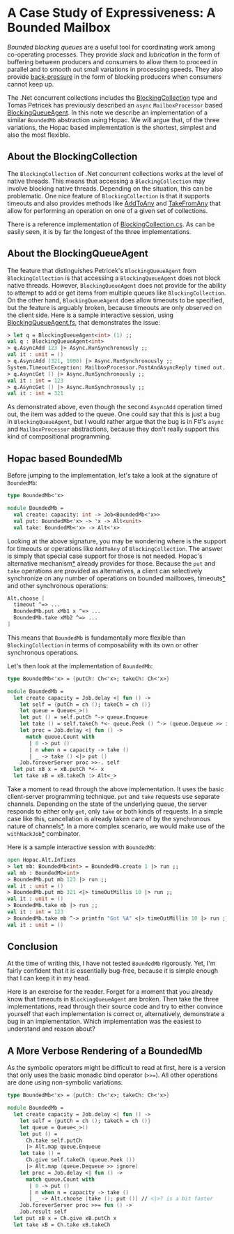 # A Case Study of Expressiveness: A Bounded Mailbox

*Bounded blocking queues* are a useful tool for coordinating work among
co-operating processes.  They provide *slack* and *lubrication* in the form of
buffering between producers and consumers to allow them to proceed in parallel
and to smooth out small variations in processing speeds.  They also provide
[back-pressure](http://ferd.ca/queues-don-t-fix-overload.html) in the form of
blocking producers when consumers cannot keep up.

The .Net concurrent collections includes the
[BlockingCollection](http://msdn.microsoft.com/en-us/library/dd267312%28v=vs.110%29.aspx)
type and Tomas Petricek has previously described an `async` `MailboxProcessor`
based
[BlockingQueueAgent](http://tomasp.net/blog/parallel-extra-blockingagent.aspx/).
In this note we describe an implementation of a similar `BoundedMb` abstraction
using Hopac.  We will argue that, of the three variations, the Hopac based
implementation is the shortest, simplest and also the most flexible.

## About the BlockingCollection

The `BlockingCollection` of .Net concurrent collections works at the level of
native threads.  This means that accessing a `BlockingCollection` may involve
blocking native threads.  Depending on the situation, this can be problematic.
One nice feature of `BlockingCollection` is that it supports timeouts and also
provides methods like
[AddToAny](http://msdn.microsoft.com/en-us/library/dd394986%28v=vs.110%29.aspx)
and
[TakeFromAny](http://msdn.microsoft.com/en-us/library/dd381962%28v=vs.110%29.aspx)
that allow for performing an operation on one of a given set of collections.

There is a reference implementation of
[BlockingCollection.cs](http://referencesource.microsoft.com/#System/sys/system/collections/concurrent/BlockingCollection.cs).
As can be easily seen, it is by far the longest of the three implementations.

## About the BlockingQueueAgent

The feature that distinguishes Petricek's `BlockingQueueAgent` from
`BlockingCollection` is that accessing a `BlockingQueueAgent` does not block
native threads.  However, `BlockingQueueAgent` does not provide for the ability
to attempt to add or get items from multiple queues like `BlockingCollection`.
On the other hand, `BlockingQueueAgent` does allow timeouts to be specified, but
the feature is arguably broken, because timeouts are only observed on the client
side.  Here is a sample interactive session, using
[BlockingQueueAgent.fs](https://github.com/tpetricek/FSharp.AsyncExtensions/blob/master/src/Agents/BlockingQueueAgent.fs),
that demonstrates the issue:

```fsharp
> let q = BlockingQueueAgent<int> (1) ;;
val q : BlockingQueueAgent<int>
> q.AsyncAdd 123 |> Async.RunSynchronously ;;
val it : unit = ()
> q.AsyncAdd (321, 1000) |> Async.RunSynchronously ;;
System.TimeoutException: MailboxProcessor.PostAndAsyncReply timed out.
> q.AsyncGet () |> Async.RunSynchronously ;;
val it : int = 123
> q.AsyncGet () |> Async.RunSynchronously ;;
val it : int = 321
```

As demonstrated above, even though the second `AsyncAdd` operation timed out,
the item was added to the queue.  One could say that this is just a bug in
`BlockingQueueAgent`, but I would rather argue that the bug is in F#'s `async`
and `MailboxProcessor` abstractions, because they don't really support this kind
of compositional programming.

## Hopac based BoundedMb

Before jumping to the implementation, let's take a look at the signature of
`BoundedMb`:

```fsharp
type BoundedMb<'x>

module BoundedMb =
  val create: capacity: int -> Job<BoundedMb<'x>>
  val put: BoundedMb<'x> -> 'x -> Alt<unit>
  val take: BoundedMb<'x> -> Alt<'x>
```

Looking at the above signature, you may be wondering where is the support for
timeouts or operations like `AddToAny` of `BlockingCollection`.  The answer is
simply that special case support for those is not needed.  Hopac's alternative
mechanism[*](http://hopac.github.io/Hopac/Hopac.html#def:type%20Hopac.Alt)
already provides for those.  Because the `put` and `take` operations are
provided as alternatives, a client can selectively synchronize on any number of
operations on bounded mailboxes,
timeouts[*](https://hopac.github.io/Hopac/Hopac.html#dec:val%20Hopac.Timer.Global.timeOutMillis)
and other synchronous operations:

```fsharp
Alt.choose [
  timeout ^=> ...
  BoundedMb.put xMb1 x ^=> ...
  BoundedMb.take xMb2 ^=> ...
]
```

This means that `BoundedMb` is fundamentally more flexible than
`BlockingCollection` in terms of composability with its own or other synchronous
operations.

Let's then look at the implementation of `BoundedMb`:

```fsharp
type BoundedMb<'x> = {putCh: Ch<'x>; takeCh: Ch<'x>}

module BoundedMb =
  let create capacity = Job.delay <| fun () ->
    let self = {putCh = ch (); takeCh = ch ()}
    let queue = Queue<_>()
    let put () = self.putCh ^-> queue.Enqueue
    let take () = self.takeCh *<- queue.Peek () ^-> (queue.Dequeue >> ignore)
    let proc = Job.delay <| fun () ->
      match queue.Count with
       | 0 -> put ()
       | n when n = capacity -> take ()
       | _ -> take () <|> put ()
    Job.foreverServer proc >>-. self
  let put xB x = xB.putCh *<- x
  let take xB = xB.takeCh :> Alt<_>
```

Take a moment to read through the above implementation.  It uses the basic
client-server programming technique.  `put` and `take` requests use separate
channels.  Depending on the state of the underlying queue, the server responds
to either only `get`, only `take` or both kinds of requests.  In a simple case
like this, cancellation is already taken care of by the synchronous nature of
channels[*](https://hopac.github.io/Hopac/Hopac.html#def:type%20Hopac.Ch).  In a
more complex scenario, we would make use of the
`withNackJob`[*](https://hopac.github.io/Hopac/Hopac.html#def:val%20Hopac.Alt.withNackJob)
combinator.

Here is a sample interactive session with `BoundedMb`:

```fsharp
open Hopac.Alt.Infixes
> let mb: BoundedMb<int> = BoundedMb.create 1 |> run ;;
val mb : BoundedMb<int>
> BoundedMb.put mb 123 |> run ;;
val it : unit = ()
> BoundedMb.put mb 321 <|> timeOutMillis 10 |> run ;;
val it : unit = ()
> BoundedMb.take mb |> run ;;
val it : int = 123
> BoundedMb.take mb ^-> printfn "Got %A" <|> timeOutMillis 10 |> run ;;
val it : unit = ()
```

## Conclusion

At the time of writing this, I have not tested `BoundedMb` rigorously.  Yet, I'm
fairly confident that it is essentially bug-free, because it is simple enough
that I can keep it in my head.

Here is an exercise for the reader.  Forget for a moment that you already know
that timeouts in `BlockingQueueAgent` are broken.  Then take the three
implementations, read through their source code and try to either convince
yourself that each implementation is correct or, alternatively, demonstrate a
bug in an implementation.  Which implementation was the easiest to understand
and reason about?

## A More Verbose Rendering of a BoundedMb

As the symbolic operators might be difficult to read at first, here is a version
that only uses the basic monadic bind operator (`>>=`).  All other operations
are done using non-symbolic variations.

```fsharp
type BoundedMb<'x> = {putCh: Ch<'x>; takeCh: Ch<'x>}

module BoundedMb =
  let create capacity = Job.delay <| fun () ->
    let self = {putCh = ch (); takeCh = ch ()}
    let queue = Queue<_>()
    let put () =
      Ch.take self.putCh
      |> Alt.map queue.Enqueue
    let take () =
      Ch.give self.takeCh (queue.Peek ())
      |> Alt.map (queue.Dequeue >> ignore)
    let proc = Job.delay <| fun () ->
      match queue.Count with
       | 0 -> put ()
       | n when n = capacity -> take ()
       | _ -> Alt.choose [take (); put ()] // <|>? is a bit faster
    Job.foreverServer proc >>= fun () ->
    Job.result self
  let put xB x = Ch.give xB.putCh x
  let take xB = Ch.take xB.takeCh
```
